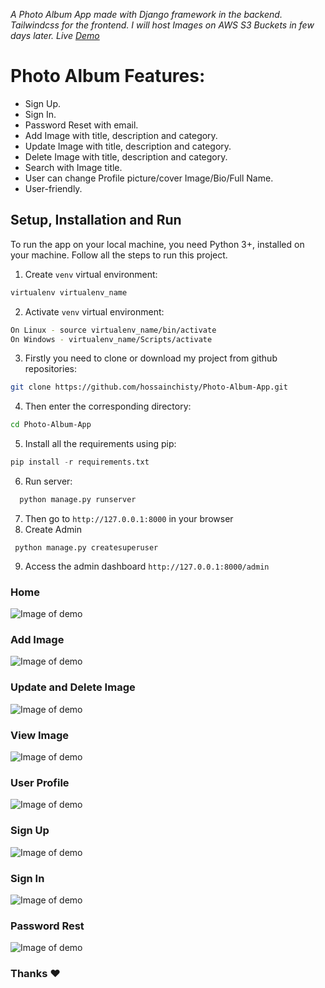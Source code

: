 

*A Photo Album App made with Django framework in the backend. Tailwindcss for the frontend. I will host Images on AWS S3 Buckets in few days later.
Live [Demo](http:hossainchisty.pythonanywhere.com)*

 
 
# Photo Album Features:
* Sign Up.
* Sign In.
* Password Reset with email.
* Add Image with title, description and category.
* Update Image with title, description and category.
* Delete Image with title, description and category.
* Search with Image title.
* User can change Profile picture/cover Image/Bio/Full Name.
* User-friendly.

## Setup, Installation and Run

To run the app on your local machine, you need Python 3+, installed on your machine. Follow all the steps to run this project.
   
1.  Create `venv` virtual environment:
```bash
virtualenv virtualenv_name
```
    
2.  Activate `venv` virtual environment:
```bash
On Linux - source virtualenv_name/bin/activate
On Windows - virtualenv_name/Scripts/activate
```

3. Firstly you need to clone or download my project from github repositories:
```bash
git clone https://github.com/hossainchisty/Photo-Album-App.git
```

4. Then enter the corresponding directory:
```bash
cd Photo-Album-App
```
    
5. Install all the requirements using pip:
```python
pip install -r requirements.txt
``` 

6.	Run server:
```python
  python manage.py runserver
```

7. Then go to ```http://127.0.0.1:8000``` in your browser
8. Create Admin
```
 python manage.py createsuperuser
```
9. Access the admin dashboard ```http://127.0.0.1:8000/admin```

### Home 
![Image of demo](https://github.com/hossainchisty/Photo-Album-App/blob/master/demo/homepage.png)

### Add Image 
![Image of demo](https://github.com/hossainchisty/Photo-Album-App/blob/master/demo/addphoto.png)

### Update and Delete Image 
![Image of demo](https://github.com/hossainchisty/Photo-Album-App/blob/master/demo/updatephoto.png)

### View Image 
![Image of demo](https://github.com/hossainchisty/Photo-Album-App/blob/master/demo/viewphoto.png)

### User Profile
![Image of demo](https://github.com/hossainchisty/Photo-Album-App/blob/master/demo/userprofile.png)

### Sign Up
![Image of demo](https://github.com/hossainchisty/Photo-Album-App/blob/master/demo/sign-up.png)

### Sign In
![Image of demo](https://github.com/hossainchisty/Photo-Album-App/blob/master/demo/sign-in.png)

### Password Rest
![Image of demo](https://github.com/hossainchisty/Photo-Album-App/blob/master/demo/password-rest.png)

### Thanks ❤ 
